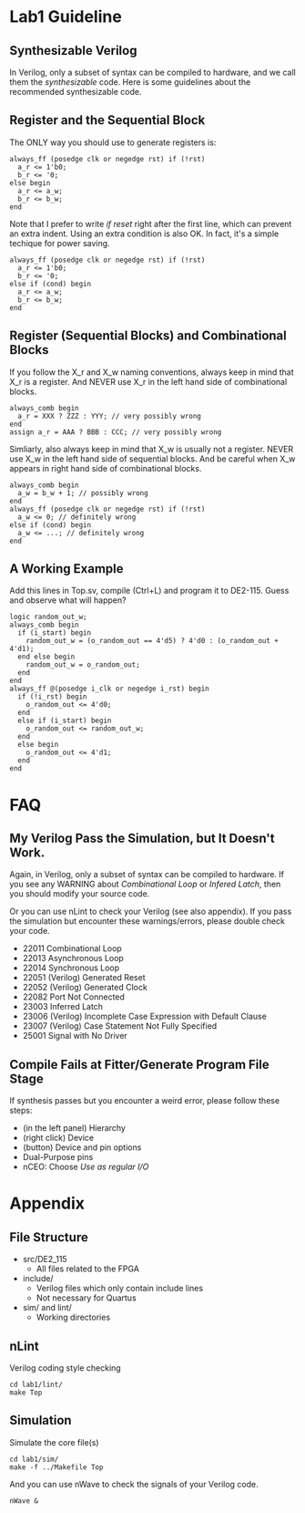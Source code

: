 # Lab1 Guideline
## Synthesizable Verilog
In Verilog, only a subset of syntax can be compiled to hardware,
and we call them the *synthesizable* code.
Here is some guidelines about the recommended synthesizable code.

## Register and the Sequential Block
The ONLY way you should use to generate registers is:

    always_ff (posedge clk or negedge rst) if (!rst)
      a_r <= 1'b0;
      b_r <= '0;
    else begin
      a_r <= a_w;
      b_r <= b_w;
    end

Note that I prefer to write *if reset* right after the first line,
which can prevent an extra indent.
Using an extra condition is also OK.
In fact, it's a simple techique for power saving.

    always_ff (posedge clk or negedge rst) if (!rst)
      a_r <= 1'b0;
      b_r <= '0;
    else if (cond) begin
      a_r <= a_w;
      b_r <= b_w;
    end

## Register (Sequential Blocks) and Combinational Blocks
If you follow the X\_r and X\_w naming conventions,
always keep in mind that X\_r is a register.
And NEVER use X\_r in the left hand side of combinational blocks.

    always_comb begin
      a_r = XXX ? ZZZ : YYY; // very possibly wrong
    end
    assign a_r = AAA ? BBB : CCC; // very possibly wrong

Simliarly, also always keep in mind that X\_w is usually not a register.
NEVER use X\_w in the left hand side of sequential blocks.
And be careful when X\_w appears in right hand side of combinational blocks.

    always_comb begin
      a_w = b_w + 1; // possibly wrong
    end
    always_ff (posedge clk or negedge rst) if (!rst)
      a_w <= 0; // definitely wrong
    else if (cond) begin
      a_w <= ...; // definitely wrong
    end

## A Working Example
Add this lines in Top.sv, compile (Ctrl+L) and program it to DE2-115.
Guess and observe what will happen?

    logic random_out_w;
    always_comb begin
      if (i_start) begin
        random_out_w = (o_random_out == 4'd5) ? 4'd0 : (o_random_out + 4'd1);
      end else begin
        random_out_w = o_random_out;
      end
    end
    always_ff @(posedge i_clk or negedge i_rst) begin
      if (!i_rst) begin
        o_random_out <= 4'd0;
      end
      else if (i_start) begin
        o_random_out <= random_out_w;
      end
      else begin
        o_random_out <= 4'd1;
      end
    end

# FAQ
## My Verilog Pass the Simulation, but It Doesn't Work.
Again, in Verilog, only a subset of syntax can be compiled to hardware.
If you see any WARNING about *Combinational Loop* or *Infered Latch*,
then you should modify your source code.

Or you can use nLint to check your Verilog (see also appendix).
If you pass the simulation but encounter these warnings/errors,
please double check your code.

* 22011 Combinational Loop
* 22013 Asynchronous Loop
* 22014 Synchronous Loop
* 22051 (Verilog) Generated Reset
* 22052 (Verilog) Generated Clock
* 22082 Port Not Connected
* 23003 Inferred Latch
* 23006 (Verilog) Incomplete Case Expression with Default Clause
* 23007 (Verilog) Case Statement Not Fully Specified
* 25001 Signal with No Driver

## Compile Fails at Fitter/Generate Program File Stage
If synthesis passes but you encounter a weird error,
please follow these steps:

* (in the left panel) Hierarchy
* (right click) Device
* (button) Device and pin options
* Dual-Purpose pins
* nCEO: Choose *Use as regular I/O*

# Appendix
## File Structure

* src/DE2\_115
	* All files related to the FPGA
* include/
	* Verilog files which only contain include lines
	* Not necessary for Quartus
* sim/ and lint/
	* Working directories

## nLint
Verilog coding style checking

    cd lab1/lint/
    make Top

## Simulation
Simulate the core file(s)

    cd lab1/sim/
    make -f ../Makefile Top

And you can use nWave to check the signals of your Verilog code.

    nWave &
